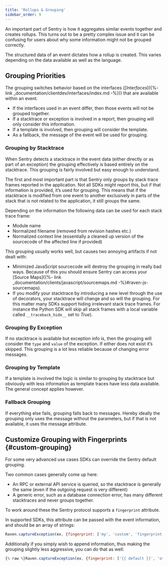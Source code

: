 ```yaml
---
title: 'Rollups & Grouping'
sidebar_order: 9
---
```


An important part of Sentry is how it aggregates similar events together and creates rollups. This turns out to be a pretty complex issue and it can be confusing for users about why some information might not be grouped correctly.

The structured data of an event dictates how a rollup is created. This varies depending on the data available as well as the language.

## Grouping Priorities

The grouping switches behavior based on the interfaces ([_Interfaces_]({%- link _documentation/clientdev/interfaces/index.md -%})) that are available within an event.

-   If the interfaces used in an event differ, then those events will not be grouped together.
-   If a stacktrace or exception is involved in a report, then grouping will only consider this information.
-   If a template is involved, then grouping will consider the template.
-   As a fallback, the message of the event will be used for grouping.

### Grouping by Stacktrace

When Sentry detects a stacktrace in the event data (either directly or as part of an exception) the grouping effectively is based entirely on the stacktrace. This grouping is fairly involved but easy enough to understand.

The first and most important part is that Sentry only groups by stack trace frames reported in the application. Not all SDKs might report this, but if that information is provided, it’s used for grouping. This means that if the stacktrace is modified from one event to another exclusively in parts of the stack that is not related to the application, it still groups the same.

Depending on the information the following data can be used for each stack trace frame:

-   Module name
-   Normalized filename (removed from revision hashes etc.)
-   Normalized context line (essentially a cleaned up version of the sourcecode of the affected line if provided)

This grouping usually works well, but causes two annoying artifacts if not dealt with:

-   Minimized JavaScript sourcecode will destroy the grouping in really bad ways. Because of this you should ensure Sentry can access your [Source Maps]({%- link _documentation/clients/javascript/sourcemaps.md -%}#raven-js-sourcemaps).
-   If you modify your stacktrace by introducing a new level through the use of decorators, your stacktrace will change and so will the grouping. For this matter many SDKs support hiding irrelevant stack trace frames. For instance the Python SDK will skip all stack frames with a local variable called `__traceback_hide__` set to _True_).

### Grouping By Exception

If no stacktrace is available but exception info is, then the grouping will consider the `type` and `value` of the exception. If either does not exist it’s skipped. This grouping is a lot less reliable because of changing error messages.

### Grouping by Template

If a template is involved the logic is similar to grouping by stacktrace but obviously with less information as template traces have less data available. The general concept applies however.

### Fallback Grouping

If everything else fails, grouping falls back to messages. Hereby ideally the grouping only uses the message without the parameters, but if that is not available, it uses the message attribute.

## Customize Grouping with Fingerprints {#custom-grouping}

For some very advanced use cases SDKs can override the Sentry default grouping.

Two common cases generally come up here:

-   An RPC or external API service is queried, so the stacktrace is generally the same (even if the outgoing request is very different)
-   A generic error, such as a database connection error, has many different stacktraces and never groups together.

To work around these the Sentry protocol supports a `fingerprint` attribute.

In supported SDKs, this attribute can be passed with the event information, and should be an array of strings:

```javascript
Raven.captureException(ex, {fingerprint: ['my', 'custom', 'fingerprint']})
```

Additionally if you simply wish to append information, thus making the grouping slightly less aggressive, you can do that as well:

```javascript
{% raw %}Raven.captureException(ex, {fingerprint: ['{{ default }}', 'other', 'data']}){% endraw %}
```
